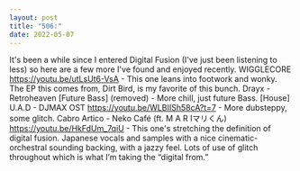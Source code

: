 ```yaml
---
layout: post
title: "506:"
date: 2022-05-07
---
```


It's been a while since I entered Digital Fusion (I've just been listening to less) so here are a few more I've found and enjoyed recently.
 WIGGLECORE
https://youtu.be/utLsUt6-VsA - This one leans into footwork and wonky. The EP this comes from, Dirt Bird, is my favorite of this bunch.
 Drayx - Retroheaven [Future Bass]
(removed) - More chill, just future Bass.
 [House] U.A.D - DJMAX OST
https://youtu.be/WLBIISh58cA?t=7 - More dubsteppy, some glitch.
 Cabro Artico - Neko Café (ft. M A R Iマリくん)
https://youtu.be/HkFdUm_7qiU - This one's stretching the definition of digital fusion. Japanese vocals and samples with a nice cinematic-orchestral sounding backing, with a jazzy feel. Lots of use of glitch throughout which is what I’m taking the “digital from.”
